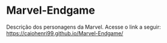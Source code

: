 # Marvel-Endgame
Descrição dos personagens da Marvel.
Acesse o link a seguir: https://caiohenri99.github.io/Marvel-Endgame/
